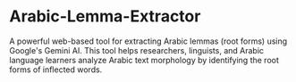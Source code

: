 # Arabic-Lemma-Extractor
A powerful web-based tool for extracting Arabic lemmas (root forms) using Google's Gemini AI. This tool helps researchers, linguists, and Arabic language learners analyze Arabic text morphology by identifying the root forms of inflected words.
